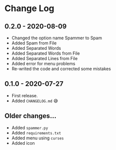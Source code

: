 # Change Log

## 0.2.0 - 2020-08-09
- Changed the option name Spammer to Spam
- Added Spam from File
- Added Separated Words
- Added Separated Words from File
- Added Separated Lines from File
- Added error for menu problems
- Re-writed the code and corrected some mistakes

## 0.1.0 - 2020-07-27
- First release.
- Added `CHANGELOG.md` :sweat_smile:

## Older changes...
- Added `spammer.py`
- Added `requirements.txt`
- Added menu using `curses`
- Added icon